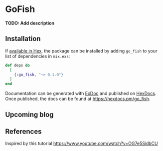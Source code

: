 # GoFish

**TODO: Add description**

## Installation

If [available in Hex](https://hex.pm/docs/publish), the package can be installed
by adding `go_fish` to your list of dependencies in `mix.exs`:

```elixir
def deps do
  [
    {:go_fish, "~> 0.1.0"}
  ]
end
```

Documentation can be generated with [ExDoc](https://github.com/elixir-lang/ex_doc)
and published on [HexDocs](https://hexdocs.pm). Once published, the docs can
be found at <https://hexdocs.pm/go_fish>.


## Upcoming blog


## References

Inspired by this tutorial https://www.youtube.com/watch?v=OG7e5SidbCU



